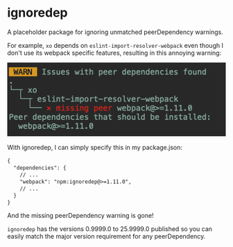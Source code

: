 # ignoredep

A placeholder package for ignoring unmatched peerDependency warnings.

For example, `xo` depends on `eslint-import-resolver-webpack` even though I don't use its webpack specific features, resulting in this annoying warning:

![peerdep issue](assets/peerdep-issue.png)

With ignoredep, I can simply specify this in my package.json:

```jsonc
{
  "dependencies": {
    // ...
    "webpack": "npm:ignoredep@>=1.11.0",
    // ...
  }
}
```

And the missing peerDependency warning is gone!

`ignoredep` has the versions 0.9999.0 to 25.9999.0 published so you can easily match the major version requirement for any peerDependency.
